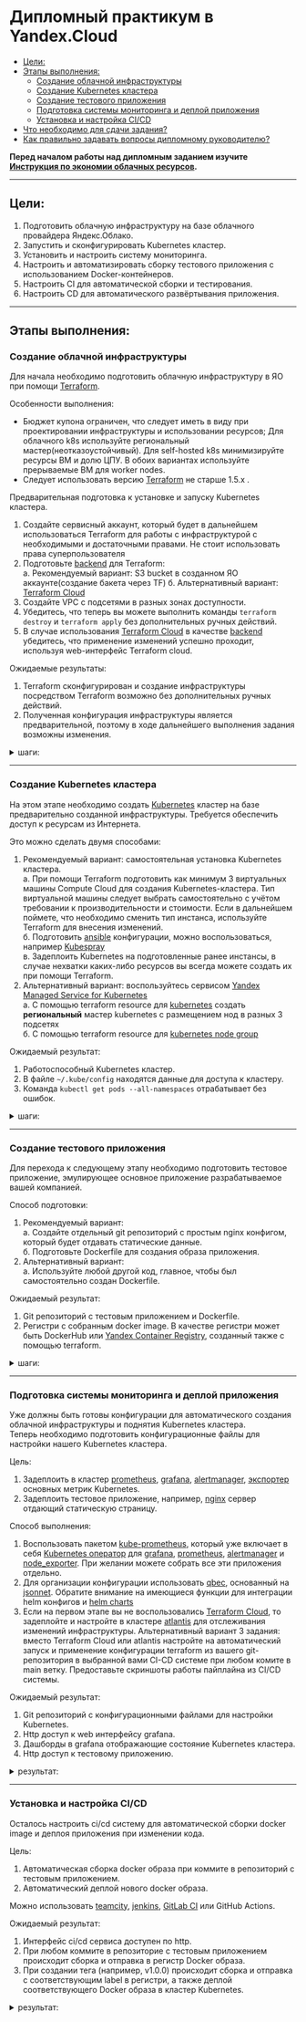 # Дипломный практикум в Yandex.Cloud
  * [Цели:](#цели)
  * [Этапы выполнения:](#этапы-выполнения)
     * [Создание облачной инфраструктуры](#создание-облачной-инфраструктуры)
     * [Создание Kubernetes кластера](#создание-kubernetes-кластера)
     * [Создание тестового приложения](#создание-тестового-приложения)
     * [Подготовка cистемы мониторинга и деплой приложения](#подготовка-cистемы-мониторинга-и-деплой-приложения)
     * [Установка и настройка CI/CD](#установка-и-настройка-cicd)
  * [Что необходимо для сдачи задания?](#что-необходимо-для-сдачи-задания)
  * [Как правильно задавать вопросы дипломному руководителю?](#как-правильно-задавать-вопросы-дипломному-руководителю)

**Перед началом работы над дипломным заданием изучите [Инструкция по экономии облачных ресурсов](https://github.com/netology-code/devops-materials/blob/master/cloudwork.MD).**

---
## Цели:

1. Подготовить облачную инфраструктуру на базе облачного провайдера Яндекс.Облако.
2. Запустить и сконфигурировать Kubernetes кластер.
3. Установить и настроить систему мониторинга.
4. Настроить и автоматизировать сборку тестового приложения с использованием Docker-контейнеров.
5. Настроить CI для автоматической сборки и тестирования.
6. Настроить CD для автоматического развёртывания приложения.

---
## Этапы выполнения:


### Создание облачной инфраструктуры

Для начала необходимо подготовить облачную инфраструктуру в ЯО при помощи [Terraform](https://www.terraform.io/).

Особенности выполнения:

- Бюджет купона ограничен, что следует иметь в виду при проектировании инфраструктуры и использовании ресурсов;
Для облачного k8s используйте региональный мастер(неотказоустойчивый). Для self-hosted k8s минимизируйте ресурсы ВМ и долю ЦПУ. В обоих вариантах используйте прерываемые ВМ для worker nodes.
- Следует использовать версию [Terraform](https://www.terraform.io/) не старше 1.5.x .

Предварительная подготовка к установке и запуску Kubernetes кластера.

1. Создайте сервисный аккаунт, который будет в дальнейшем использоваться Terraform для работы с инфраструктурой с необходимыми и достаточными правами. Не стоит использовать права суперпользователя
2. Подготовьте [backend](https://www.terraform.io/docs/language/settings/backends/index.html) для Terraform:  
   а. Рекомендуемый вариант: S3 bucket в созданном ЯО аккаунте(создание бакета через TF)
   б. Альтернативный вариант:  [Terraform Cloud](https://app.terraform.io/)  
3. Создайте VPC с подсетями в разных зонах доступности.
4. Убедитесь, что теперь вы можете выполнить команды `terraform destroy` и `terraform apply` без дополнительных ручных действий.
5. В случае использования [Terraform Cloud](https://app.terraform.io/) в качестве [backend](https://www.terraform.io/docs/language/settings/backends/index.html) убедитесь, что применение изменений успешно проходит, используя web-интерфейс Terraform cloud.

Ожидаемые результаты:

1. Terraform сконфигурирован и создание инфраструктуры посредством Terraform возможно без дополнительных ручных действий.
2. Полученная конфигурация инфраструктуры является предварительной, поэтому в ходе дальнейшего выполнения задания возможны изменения.


<details>
<summary>шаги:</summary>

```bash
vagrant@vm1:/netology_data/WorkFinal/terraform/create_sa_and_s3$ terraform init

Initializing the backend...

Initializing provider plugins...
- Finding latest version of yandex-cloud/yandex...
- Finding latest version of hashicorp/local...
- Installing yandex-cloud/yandex v0.108.0...
- Installed yandex-cloud/yandex v0.108.0 (unauthenticated)
- Installing hashicorp/local v2.4.1...
- Installed hashicorp/local v2.4.1 (unauthenticated)

Terraform has created a lock file .terraform.lock.hcl to record the provider
selections it made above. Include this file in your version control repository
so that Terraform can guarantee to make the same selections by default when
you run "terraform init" in the future.

╷
│ Warning: Incomplete lock file information for providers
│ 
│ Due to your customized provider installation methods, Terraform was forced to calculate lock file checksums locally for the following providers:
│   - hashicorp/local
│   - yandex-cloud/yandex
│ 
│ The current .terraform.lock.hcl file only includes checksums for linux_amd64, so Terraform running on another platform will fail to install these providers.
│ 
│ To calculate additional checksums for another platform, run:
│   terraform providers lock -platform=linux_amd64
│ (where linux_amd64 is the platform to generate)
╵

Terraform has been successfully initialized!

You may now begin working with Terraform. Try running "terraform plan" to see                                                                                                     
any changes that are required for your infrastructure. All Terraform commands                                                                                                     
should now work.                                                                                                                                                                  
                                                                                                                                                                                  
If you ever set or change modules or backend configuration for Terraform,                                                                                                         
rerun this command to reinitialize your working directory. If you forget, other                                                                                                   
commands will detect it and remind you to do so if necessary.                             
```

```bash
vagrant@vm1:/netology_data/WorkFinal/terraform/create_sa_and_s3$ terraform apply

Terraform used the selected providers to generate the following execution plan. Resource actions are indicated with the following symbols:
  + create

Terraform will perform the following actions:

  # local_file.backend_vars will be created
  + resource "local_file" "backend_vars" {
      + content              = (sensitive value)
      + content_base64sha256 = (known after apply)
      + content_base64sha512 = (known after apply)
      + content_md5          = (known after apply)
      + content_sha1         = (known after apply)
      + content_sha256       = (known after apply)
      + content_sha512       = (known after apply)
      + directory_permission = "0777"
      + file_permission      = "0777"
      + filename             = "/netology_data/WorkFinal/terraform/create_sa_and_s3/../secret.backend.tfvars"
      + id                   = (known after apply)
    }

  # yandex_iam_service_account.sa will be created
  + resource "yandex_iam_service_account" "sa" {
      + created_at = (known after apply)
      + folder_id  = (known after apply)
      + id         = (known after apply)
      + name       = "sa-edit-s3"
    }

  # yandex_iam_service_account_static_access_key.sa-static-key will be created
  + resource "yandex_iam_service_account_static_access_key" "sa-static-key" {
      + access_key           = (known after apply)
      + created_at           = (known after apply)
      + description          = "static access key for bucket"
      + encrypted_secret_key = (known after apply)
      + id                   = (known after apply)
      + key_fingerprint      = (known after apply)
      + secret_key           = (sensitive value)
      + service_account_id   = (known after apply)
    }

  # yandex_resourcemanager_folder_iam_member.sa-editor["storage.editor"] will be created
  + resource "yandex_resourcemanager_folder_iam_member" "sa-editor" {
      + folder_id = "b1geff6ele9s4ucl9hsc"
      + id        = (known after apply)
      + member    = (known after apply)
      + role      = "storage.editor"
    }

  # yandex_storage_bucket.bucket will be created
  + resource "yandex_storage_bucket" "bucket" {
      + access_key            = (known after apply)
      + bucket                = "backend-for-diplom"
      + bucket_domain_name    = (known after apply)
      + default_storage_class = (known after apply)
      + folder_id             = (known after apply)
      + force_destroy         = false
      + id                    = (known after apply)
      + secret_key            = (sensitive value)
      + website_domain        = (known after apply)
      + website_endpoint      = (known after apply)
    }

Plan: 5 to add, 0 to change, 0 to destroy.

Do you want to perform these actions?
  Terraform will perform the actions described above.
  Only 'yes' will be accepted to approve.

  Enter a value: yes

yandex_iam_service_account.sa: Creating...
yandex_iam_service_account.sa: Creation complete after 3s [id=ajefja5klnammc6ufrfn]
yandex_resourcemanager_folder_iam_member.sa-editor["storage.editor"]: Creating...
yandex_iam_service_account_static_access_key.sa-static-key: Creating...
yandex_iam_service_account_static_access_key.sa-static-key: Creation complete after 1s [id=ajevj25svsbkon6qmd7g]
yandex_storage_bucket.bucket: Creating...
local_file.backend_vars: Creating...
local_file.backend_vars: Creation complete after 0s [id=4b39753c41d442a0c0f846ddbc2e472e598176e6]
yandex_resourcemanager_folder_iam_member.sa-editor["storage.editor"]: Creation complete after 2s [id=b1geff6ele9s4ucl9hsc/storage.editor/serviceAccount:ajefja5klnammc6ufrfn]
yandex_storage_bucket.bucket: Still creating... [10s elapsed]
yandex_storage_bucket.bucket: Still creating... [20s elapsed]
yandex_storage_bucket.bucket: Still creating... [30s elapsed]
yandex_storage_bucket.bucket: Still creating... [40s elapsed]
yandex_storage_bucket.bucket: Still creating... [50s elapsed]
yandex_storage_bucket.bucket: Still creating... [1m0s elapsed]
yandex_storage_bucket.bucket: Still creating... [1m10s elapsed]
yandex_storage_bucket.bucket: Still creating... [1m20s elapsed]
yandex_storage_bucket.bucket: Still creating... [1m30s elapsed]
yandex_storage_bucket.bucket: Still creating... [1m40s elapsed]
yandex_storage_bucket.bucket: Still creating... [1m50s elapsed]
yandex_storage_bucket.bucket: Still creating... [2m0s elapsed]
yandex_storage_bucket.bucket: Creation complete after 2m3s [id=backend-for-diplom]

Apply complete! Resources: 5 added, 0 changed, 0 destroyed.               
```

```bash
vagrant@vm1:/netology_data/WorkFinal/terraform$ terraform init -backend-config=secret.backend.tfvars

Initializing the backend...

Successfully configured the backend "s3"! Terraform will automatically                                                                                                            
use this backend unless the backend configuration changes.                                                                                                                        

Initializing provider plugins...
- Finding latest version of yandex-cloud/yandex...
- Finding latest version of hashicorp/local...
- Finding latest version of hashicorp/template...
- Installing yandex-cloud/yandex v0.108.0...
- Installed yandex-cloud/yandex v0.108.0 (unauthenticated)
- Installing hashicorp/local v2.4.1...
- Installed hashicorp/local v2.4.1 (unauthenticated)
- Installing hashicorp/template v2.2.0...
- Installed hashicorp/template v2.2.0 (unauthenticated)

Terraform has created a lock file .terraform.lock.hcl to record the provider
selections it made above. Include this file in your version control repository
so that Terraform can guarantee to make the same selections by default when
you run "terraform init" in the future.

╷
│ Warning: Incomplete lock file information for providers
│ 
│ Due to your customized provider installation methods, Terraform was forced to calculate lock file checksums locally for the following providers:
│   - hashicorp/local
│   - hashicorp/template
│   - yandex-cloud/yandex
│ 
│ The current .terraform.lock.hcl file only includes checksums for linux_amd64, so Terraform running on another platform will fail to install these providers.
│ 
│ To calculate additional checksums for another platform, run:
│   terraform providers lock -platform=linux_amd64
│ (where linux_amd64 is the platform to generate)
╵

Terraform has been successfully initialized!

You may now begin working with Terraform. Try running "terraform plan" to see                                                                                                     
any changes that are required for your infrastructure. All Terraform commands                                                                                                     
should now work.                                                                                                                                                                  
                                                                                                                                                                                  
If you ever set or change modules or backend configuration for Terraform,                                                                                                         
rerun this command to reinitialize your working directory. If you forget, other                                                                                                   
commands will detect it and remind you to do so if necessary.          
```

```bash
vagrant@vm1:/netology_data/WorkFinal/terraform$ terraform apply
data.template_file.cloudinit: Reading...
data.template_file.cloudinit: Read complete after 0s [id=56dced39c9ecc003c5a7b54de6ad5517edef81e655774047ccd6c4514deab069]
data.yandex_compute_image.ubuntu: Reading...
data.yandex_compute_image.ubuntu: Read complete after 0s [id=fd8bt3r9v1tq5fq7jcna]

Terraform used the selected providers to generate the following execution plan. Resource actions are indicated with the following symbols:
  + create

Terraform will perform the following actions:
...
```

```bash
agrant@vm1:/netology_data/WorkFinal/terraform$ terraform destroy
data.template_file.cloudinit: Reading...
data.template_file.cloudinit: Read complete after 0s [id=56dced39c9ecc003c5a7b54de6ad5517edef81e655774047ccd6c4514deab069]
...
```

</details>

---
### Создание Kubernetes кластера

На этом этапе необходимо создать [Kubernetes](https://kubernetes.io/ru/docs/concepts/overview/what-is-kubernetes/) кластер на базе предварительно созданной инфраструктуры.   Требуется обеспечить доступ к ресурсам из Интернета.

Это можно сделать двумя способами:

1. Рекомендуемый вариант: самостоятельная установка Kubernetes кластера.  
   а. При помощи Terraform подготовить как минимум 3 виртуальных машины Compute Cloud для создания Kubernetes-кластера. Тип виртуальной машины следует выбрать самостоятельно с учётом требовании к производительности и стоимости. Если в дальнейшем поймете, что необходимо сменить тип инстанса, используйте Terraform для внесения изменений.  
   б. Подготовить [ansible](https://www.ansible.com/) конфигурации, можно воспользоваться, например [Kubespray](https://kubernetes.io/docs/setup/production-environment/tools/kubespray/)  
   в. Задеплоить Kubernetes на подготовленные ранее инстансы, в случае нехватки каких-либо ресурсов вы всегда можете создать их при помощи Terraform.
2. Альтернативный вариант: воспользуйтесь сервисом [Yandex Managed Service for Kubernetes](https://cloud.yandex.ru/services/managed-kubernetes)  
  а. С помощью terraform resource для [kubernetes](https://registry.terraform.io/providers/yandex-cloud/yandex/latest/docs/resources/kubernetes_cluster) создать **региональный** мастер kubernetes с размещением нод в разных 3 подсетях      
  б. С помощью terraform resource для [kubernetes node group](https://registry.terraform.io/providers/yandex-cloud/yandex/latest/docs/resources/kubernetes_node_group)
  
Ожидаемый результат:

1. Работоспособный Kubernetes кластер.
2. В файле `~/.kube/config` находятся данные для доступа к кластеру.
3. Команда `kubectl get pods --all-namespaces` отрабатывает без ошибок.

<details>
<summary>шаги:</summary>

обновляемся, ставим Ansible, python3.9, pip3.9, python requirements

пример для ubuntu
```bash
sudo apt install git
sudo apt install python3.9
curl https://bootstrap.pypa.io/get-pip.py -o get-pip.py
sudo python3.9 get-pip.py
export PATH=~/.local/bin/:$PATH
```

```bash
git clone https://github.com/kubernetes-sigs/kubespray
sudo pip3 install -r kubespray/requirements.txt
cp -rfp kubespray/inventory/sample kubespray/inventory/mycluster
```

добавляем в Terraform:

запуск Ansible

```yaml
resource "null_resource" "cluster" {
  provisioner "local-exec" {
    command = "ANSIBLE_CONFIG=../kubespray/ansible.cfg ANSIBLE_FORCE_COLOR=1 ansible-playbook -i ../kubespray/inventory/mycluster/hosts.yaml ../kubespray/cluster.yml -b -v"
  }

  depends_on = [
    local_file.hosts_cfg
  ]
}
```

[invent_ansible.tf](terraform%2Finvent_ansible.tf)

```yaml
resource "local_file" "hosts_cfg" {
  content = templatefile("${path.module}/hosts.tftpl",
    { masternodes = yandex_compute_instance.mnode,
      workernodes = yandex_compute_instance.wnode,
      user = var.ssh_user }
  )

  filename = "${abspath(path.module)}/../kubespray/inventory/mycluster/hosts.yaml"
  
  depends_on = [
    yandex_compute_instance.mnode,
    yandex_compute_instance.wnode
  ]
}

```

[hosts.tftpl](terraform%2Fhosts.tftpl)

```yaml
---

all:
  hosts:
    %{~ for i in masternodes ~}
    ${i["name"]}:
      ansible_host: ${i["network_interface"][0]["nat_ip_address"]}
      ip: ${i["network_interface"][0]["ip_address"]}
      access_ip: ${i["network_interface"][0]["ip_address"]}
      ansible_user: ${user}
    %{~ endfor ~}
    %{~ for i in workernodes ~}
    ${i["name"]}:
      ansible_host: ${i["network_interface"][0]["nat_ip_address"]}
      ip: ${i["network_interface"][0]["ip_address"]}
      access_ip: ${i["network_interface"][0]["ip_address"]}
      ansible_user: ${user}
    %{~ endfor ~}
  children:
    kube_control_plane:
      hosts:
        %{~ for i in masternodes ~}
        ${i["name"]}:
        %{~ endfor ~}
    kube_node:
      hosts:
        %{~ for i in workernodes ~}
        ${i["name"]}:
        %{~ endfor ~}
    etcd:
      hosts:
        %{~ for i in masternodes ~}
        ${i["name"]}:
        %{~ endfor ~}
    k8s_cluster:
      children:
        kube_control_plane:
        kube_node:
    calico_rr:
      hosts: {}

```

[locals.tf](terraform%2Flocals.tf)

```yaml
resource "null_resource" "cluster" {
  provisioner "local-exec" {
    command = "ANSIBLE_CONFIG=../kubespray/ansible.cfg ANSIBLE_FORCE_COLOR=1 ansible-playbook -i ../kubespray/inventory/mycluster/hosts.yaml ../kubespray/cluster.yml -b -v"
  }

  depends_on = [
    local_file.hosts_cfg
  ]
}

resource "null_resource" "localkubectl" {
  provisioner "remote-exec" {
    connection {
      type        = "ssh"
      host        = yandex_compute_instance.mnode[0].network_interface[0].nat_ip_address
      private_key = file("~/.ssh/id_rsa")
      user        = var.ssh_user
      timeout     = "30"
    }
    inline = [
      "mkdir /home/${var.ssh_user}/.kube",
      "sudo cp -i /etc/kubernetes/admin.conf /home/${var.ssh_user}/.kube/config",
      "sudo chown ${var.ssh_user}:${var.ssh_user} /home/${var.ssh_user}/.kube/config",
    ]
  }
  
  provisioner "local-exec" {
    command = "scp ${var.ssh_user}@${yandex_compute_instance.mnode[0].network_interface[0].nat_ip_address}:~/.kube/config ~/.kube/config && sed -i 's/127.0.0.1/${yandex_compute_instance.mnode[0].network_interface[0].nat_ip_address}/' ~/.kube/config"
  }
  
  depends_on = [
    null_resource.cluster
  ]
}
```

```bash
$ kubectl get pods --all-namespaces --insecure-skip-tls-verify
NAMESPACE     NAME                                      READY   STATUS    RESTARTS        AGE
kube-system   calico-kube-controllers-648dffd99-txsg2   1/1     Running   0               7h30m
kube-system   calico-node-9khkt                         1/1     Running   0               7h32m
kube-system   calico-node-pvjkp                         1/1     Running   0               7h32m
kube-system   calico-node-zr6hm                         1/1     Running   0               7h32m
kube-system   coredns-69db55dd76-cdcw2                  1/1     Running   0               7h29m
kube-system   coredns-69db55dd76-tjb98                  1/1     Running   0               7h29m
kube-system   dns-autoscaler-6f4b597d8c-vzrj7           1/1     Running   0               7h29m
kube-system   kube-apiserver-mnode-0                    1/1     Running   1               7h34m
kube-system   kube-controller-manager-mnode-0           1/1     Running   2               7h34m
kube-system   kube-proxy-5vfxk                          1/1     Running   0               6h45m
kube-system   kube-proxy-65crq                          1/1     Running   0               6h45m
kube-system   kube-proxy-dst5n                          1/1     Running   0               6h45m
kube-system   kube-scheduler-mnode-0                    1/1     Running   2 (7h28m ago)   7h34m
kube-system   nginx-proxy-wnode-0                       1/1     Running   0               7h33m
kube-system   nginx-proxy-wnode-1                       1/1     Running   0               7h33m
kube-system   nodelocaldns-7m7q2                        1/1     Running   0               7h29m
kube-system   nodelocaldns-ls98h                        1/1     Running   0               7h29m
kube-system   nodelocaldns-r27jw                        1/1     Running   0               7h29m

```

</details>

---
### Создание тестового приложения

Для перехода к следующему этапу необходимо подготовить тестовое приложение, эмулирующее основное приложение разрабатываемое вашей компанией.

Способ подготовки:

1. Рекомендуемый вариант:  
   а. Создайте отдельный git репозиторий с простым nginx конфигом, который будет отдавать статические данные.  
   б. Подготовьте Dockerfile для создания образа приложения.  
2. Альтернативный вариант:  
   а. Используйте любой другой код, главное, чтобы был самостоятельно создан Dockerfile.

Ожидаемый результат:

1. Git репозиторий с тестовым приложением и Dockerfile.
2. Регистри с собранным docker image. В качестве регистри может быть DockerHub или [Yandex Container Registry](https://cloud.yandex.ru/services/container-registry), созданный также с помощью terraform.

<details>
<summary>шаги:</summary>

https://github.com/alshelk/simpleApp

```bash
$sudo docker build -t cr.yandex/crplm04uob96qchf7ht4/my_app:0.1.0 . 
[+] Building 1.2s (9/9) FINISHED                                                                                                                                               docker:default
 => [internal] load .dockerignore                                                                                                                                                        0.1s
 => => transferring context: 2B                                                                                                                                                          0.0s
 => [internal] load build definition from Dockerfile                                                                                                                                     0.1s
 => => transferring dockerfile: 213B                                                                                                                                                     0.0s
 => [internal] load metadata for docker.io/library/nginx:alpine                                                                                                                          0.0s 
 => [1/4] FROM docker.io/library/nginx:alpine                                                                                                                                            0.1s 
 => [internal] load build context                                                                                                                                                        0.1s 
 => => transferring context: 1.07kB                                                                                                                                                      0.0s 
 => [2/4] RUN rm -rf /usr/share/nginx/html/*                                                                                                                                             0.6s 
 => [3/4] COPY ./html/* /usr/share/nginx/html/                                                                                                                                           0.1s
 => [4/4] COPY ./nginx.conf /etc/nginx/nginx.conf                                                                                                                                        0.1s 
 => exporting to image                                                                                                                                                                   0.1s
 => => exporting layers                                                                                                                                                                  0.1s 
 => => writing image sha256:9ee0e907471c2a37888ddb0ce82787c7c9739f58cdb31ea172b016f276864c76                                                                                             0.0s 
 => => naming to cr.yandex/crplm04uob96qchf7ht4/my_app:0.1.0     
$ sudo docker login --username oauth --password token cr.yandex
$ sudo docker push cr.yandex/crplm04uob96qchf7ht4/my_app:0.1.0 


```

</details>

---
### Подготовка cистемы мониторинга и деплой приложения

Уже должны быть готовы конфигурации для автоматического создания облачной инфраструктуры и поднятия Kubernetes кластера.  
Теперь необходимо подготовить конфигурационные файлы для настройки нашего Kubernetes кластера.

Цель:
1. Задеплоить в кластер [prometheus](https://prometheus.io/), [grafana](https://grafana.com/), [alertmanager](https://github.com/prometheus/alertmanager), [экспортер](https://github.com/prometheus/node_exporter) основных метрик Kubernetes.
2. Задеплоить тестовое приложение, например, [nginx](https://www.nginx.com/) сервер отдающий статическую страницу.

Способ выполнения:
1. Воспользовать пакетом [kube-prometheus](https://github.com/prometheus-operator/kube-prometheus), который уже включает в себя [Kubernetes оператор](https://operatorhub.io/) для [grafana](https://grafana.com/), [prometheus](https://prometheus.io/), [alertmanager](https://github.com/prometheus/alertmanager) и [node_exporter](https://github.com/prometheus/node_exporter). При желании можете собрать все эти приложения отдельно.
2. Для организации конфигурации использовать [qbec](https://qbec.io/), основанный на [jsonnet](https://jsonnet.org/). Обратите внимание на имеющиеся функции для интеграции helm конфигов и [helm charts](https://helm.sh/)
3. Если на первом этапе вы не воспользовались [Terraform Cloud](https://app.terraform.io/), то задеплойте и настройте в кластере [atlantis](https://www.runatlantis.io/) для отслеживания изменений инфраструктуры. Альтернативный вариант 3 задания: вместо Terraform Cloud или atlantis настройте на автоматический запуск и применение конфигурации terraform из вашего git-репозитория в выбранной вами CI-CD системе при любом комите в main ветку. Предоставьте скриншоты работы пайплайна из CI/CD системы.

Ожидаемый результат:
1. Git репозиторий с конфигурационными файлами для настройки Kubernetes.
2. Http доступ к web интерфейсу grafana.
3. Дашборды в grafana отображающие состояние Kubernetes кластера.
4. Http доступ к тестовому приложению.

<details>
<summary>результат:</summary>

[конфигурация Kubernetes](https://github.com/alshelk/simpleApp/tree/main/K8s)

![img_4.png](img_4.png)

![img_3.png](img_3.png)

</details>

---
### Установка и настройка CI/CD

Осталось настроить ci/cd систему для автоматической сборки docker image и деплоя приложения при изменении кода.

Цель:

1. Автоматическая сборка docker образа при коммите в репозиторий с тестовым приложением.
2. Автоматический деплой нового docker образа.

Можно использовать [teamcity](https://www.jetbrains.com/ru-ru/teamcity/), [jenkins](https://www.jenkins.io/), [GitLab CI](https://about.gitlab.com/stages-devops-lifecycle/continuous-integration/) или GitHub Actions.

Ожидаемый результат:

1. Интерфейс ci/cd сервиса доступен по http.
2. При любом коммите в репозиторие с тестовым приложением происходит сборка и отправка в регистр Docker образа.
3. При создании тега (например, v1.0.0) происходит сборка и отправка с соответствующим label в регистри, а также деплой соответствующего Docker образа в кластер Kubernetes.

<details>
<summary>результат:</summary>

![img_5.png](img_5.png)

---
## Что необходимо для сдачи задания?

1. Репозиторий с конфигурационными файлами Terraform и готовность продемонстрировать создание всех ресурсов с нуля.
2. Пример pull request с комментариями созданными atlantis'ом или снимки экрана из Terraform Cloud или вашего CI-CD-terraform pipeline.
3. Репозиторий с конфигурацией ansible, если был выбран способ создания Kubernetes кластера при помощи ansible.
4. Репозиторий с Dockerfile тестового приложения и ссылка на собранный docker image.
5. Репозиторий с конфигурацией Kubernetes кластера.
6. Ссылка на тестовое приложение и веб интерфейс Grafana с данными доступа.
7. Все репозитории рекомендуется хранить на одном ресурсе (github, gitlab)


<details>
<summary>Итоги:</summary>

1. Репозиторий с конфигурационными файлами Terraform: [ссылка на репозиторий](https://github.com/alshelk/terr-inf/tree/081c9678cfd067f7b2b549209860e5138be2536d)
2. Пример pull request со снимки CI-CD-terraform pipeline.

[pipeline](https://github.com/alshelk/terr-inf/blob/3f41638aa2d42cc34f6040904503d799f7b17423/.github/workflows/terraform.yml)

![img.png](img.png)

![img_1.png](img_1.png)

![img_2.png](img_2.png)

3. Репозиторий с конфигурацией ansible, если был выбран способ создания Kubernetes кластера при помощи ansible.

[ссылка на конфиг kubespray](https://github.com/alshelk/terr-inf/tree/8d24cd6b689ac6392e4ce0876410a231f90316ac/kubespray/inventory/mycluster)

файл hosts.yuml генерируется автоматически при раскатке инфраструктуры

4. Репозиторий с Dockerfile тестового приложения и ссылка на собранный docker image.

[Репозиторий с Dockerfile](https://github.com/alshelk/simpleApp)

[ссылка на собранный docker image](cr.yandex/crpjresmdt6bvu99mm57/my_app:latest)

5. Репозиторий с конфигурацией Kubernetes кластера.

[конфигурация Kubernetes](https://github.com/alshelk/simpleApp/tree/main/K8s)

6. Ссылка на тестовое приложение и веб интерфейс Grafana с данными доступа.

[тестовое приложение](http://158.160.148.0)

[Grafana](http://158.160.155.19)

login admin
pass netology

</details>